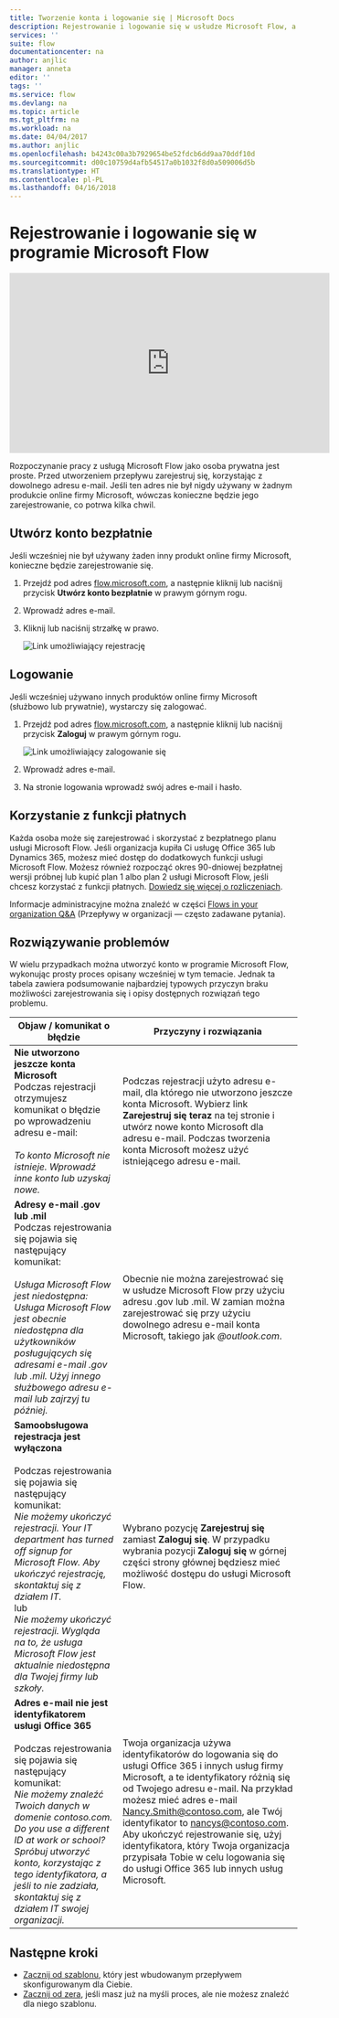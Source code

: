 ```yaml
---
title: Tworzenie konta i logowanie się | Microsoft Docs
description: Rejestrowanie i logowanie się w usłudze Microsoft Flow, a także rozwiązywanie problemów z tym procesem.
services: ''
suite: flow
documentationcenter: na
author: anjlic
manager: anneta
editor: ''
tags: ''
ms.service: flow
ms.devlang: na
ms.topic: article
ms.tgt_pltfrm: na
ms.workload: na
ms.date: 04/04/2017
ms.author: anjlic
ms.openlocfilehash: b4243c00a3b7929654be52fdcb6dd9aa70ddf10d
ms.sourcegitcommit: d00c10759d4afb54517a0b1032f8d0a509006d5b
ms.translationtype: HT
ms.contentlocale: pl-PL
ms.lasthandoff: 04/16/2018
---
```

# <a name="sign-up-and-sign-in-for-microsoft-flow"></a>Rejestrowanie i logowanie się w programie Microsoft Flow
<iframe width="560" height="315" src="https://www.youtube.com/embed/cRkmSZrctLc?list=PL8nfc9haGeb55I9wL9QnWyHp3ctU2_ThF" frameborder="0" allowfullscreen></iframe>

Rozpoczynanie pracy z usługą Microsoft Flow jako osoba prywatna jest proste. Przed utworzeniem przepływu zarejestruj się, korzystając z dowolnego adresu e-mail. Jeśli ten adres nie był nigdy używany w żadnym produkcie online firmy Microsoft, wówczas konieczne będzie jego zarejestrowanie, co potrwa kilka chwil.

## <a name="sign-up-free"></a>Utwórz konto bezpłatnie
Jeśli wcześniej nie był używany żaden inny produkt online firmy Microsoft, konieczne będzie zarejestrowanie się.

1. Przejdź pod adres [flow.microsoft.com](https://flow.microsoft.com), a następnie kliknij lub naciśnij przycisk **Utwórz konto bezpłatnie** w prawym górnym rogu.
2. Wprowadź adres e-mail.
3. Kliknij lub naciśnij strzałkę w prawo.

    ![Link umożliwiający rejestrację](./media/sign-up-sign-in/signup.png)

## <a name="sign-in"></a>Logowanie
Jeśli wcześniej używano innych produktów online firmy Microsoft (służbowo lub prywatnie), wystarczy się zalogować.

1. Przejdź pod adres [flow.microsoft.com](https://flow.microsoft.com), a następnie kliknij lub naciśnij przycisk **Zaloguj** w prawym górnym rogu.

    ![Link umożliwiający zalogowanie się](./media/sign-up-sign-in/signin.png)
2. Wprowadź adres e-mail.
3. Na stronie logowania wprowadź swój adres e-mail i hasło.

## <a name="using-paid-features"></a>Korzystanie z funkcji płatnych
Każda osoba może się zarejestrować i skorzystać z bezpłatnego planu usługi Microsoft Flow. Jeśli organizacja kupiła Ci usługę Office 365 lub Dynamics 365, możesz mieć dostęp do dodatkowych funkcji usługi Microsoft Flow. Możesz również rozpocząć okres 90-dniowej bezpłatnej wersji próbnej lub kupić plan 1 albo plan 2 usługi Microsoft Flow, jeśli chcesz korzystać z funkcji płatnych. [Dowiedz się więcej o rozliczeniach](billing-questions.md).

Informacje administracyjne można znaleźć w części [Flows in your organization Q&A](organization-q-and-a.md) (Przepływy w organizacji — często zadawane pytania).

## <a name="troubleshooting"></a>Rozwiązywanie problemów
W wielu przypadkach można utworzyć konto w programie Microsoft Flow, wykonując prosty proces opisany wcześniej w tym temacie. Jednak ta tabela zawiera podsumowanie najbardziej typowych przyczyn braku możliwości zarejestrowania się i opisy dostępnych rozwiązań tego problemu.


|                                                                                                                                                                                       Objaw / komunikat o błędzie                                                                                                                                                                                        |                                                                                                                                                                              Przyczyny i rozwiązania                                                                                                                                                                              |
|------------------------------------------------------------------------------------------------------------------------------------------------------------------------------------------------------------------------------------------------------------------------------------------------------------------------------------------------------------------------------------------------------|--------------------------------------------------------------------------------------------------------------------------------------------------------------------------------------------------------------------------------------------------------------------------------------------------------------------------------------------------------------------------------|
|                                                                                       **Nie utworzono jeszcze konta Microsoft** <br> Podczas rejestracji otrzymujesz komunikat o błędzie po wprowadzeniu adresu e-mail:<br><br> *To konto Microsoft nie istnieje. Wprowadź inne konto lub uzyskaj nowe.*                                                                                       |                                              Podczas rejestracji użyto adresu e-mail, dla którego nie utworzono jeszcze konta Microsoft. Wybierz link **Zarejestruj się teraz** na tej stronie i utwórz nowe konto Microsoft dla adresu e-mail. Podczas tworzenia konta Microsoft możesz użyć istniejącego adresu e-mail.                                               |
|                                                  **Adresy e-mail .gov lub .mil**<br>Podczas rejestrowania się pojawia się następujący komunikat:<br><br>*Usługa Microsoft Flow jest niedostępna: Usługa Microsoft Flow jest obecnie niedostępna dla użytkowników posługujących się adresami e-mail .gov lub .mil. Użyj innego służbowego adresu e-mail lub zajrzyj tu później.*                                                  |                                                                                            Obecnie nie można zarejestrować się w usłudze Microsoft Flow przy użyciu adresu .gov lub .mil. W zamian można zarejestrować się przy użyciu dowolnego adresu e-mail konta Microsoft, takiego jak *\@outlook.com*.                                                                                             |
| **Samoobsługowa rejestracja jest wyłączona**<br><br>Podczas rejestrowania się pojawia się następujący komunikat:<br>*Nie możemy ukończyć rejestracji. Your IT department has turned off signup for Microsoft Flow. Aby ukończyć rejestrację, skontaktuj się z działem IT.* <br>lub<br> *Nie możemy ukończyć rejestracji. Wygląda na to, że usługa Microsoft Flow jest aktualnie niedostępna dla Twojej firmy lub szkoły.* |                                                                                        Wybrano pozycję **Zarejestruj się** zamiast **Zaloguj się**. W przypadku wybrania pozycji **Zaloguj się** w górnej części strony głównej będziesz mieć możliwość dostępu do usługi Microsoft Flow.                                                                                        |
|                                                   **Adres e-mail nie jest identyfikatorem usługi Office 365**<br><br>Podczas rejestrowania się pojawia się następujący komunikat:<br>*Nie możemy znaleźć Twoich danych w domenie contoso.com.  Do you use a different ID at work or school? Spróbuj utworzyć konto, korzystając z tego identyfikatora, a jeśli to nie zadziała, skontaktuj się z działem IT swojej organizacji.*                                                    | Twoja organizacja używa identyfikatorów do logowania się do usługi Office 365 i innych usług firmy Microsoft, a te identyfikatory różnią się od Twojego adresu e-mail. Na przykład możesz mieć adres e-mail Nancy.Smith@contoso.com, ale Twój identyfikator to nancys@contoso.com. Aby ukończyć rejestrowanie się, użyj identyfikatora, który Twoja organizacja przypisała Tobie w celu logowania się do usługi Office 365 lub innych usług Microsoft. |

## <a name="next-steps"></a>Następne kroki
* [Zacznij od szablonu](get-started-logic-template.md), który jest wbudowanym przepływem skonfigurowanym dla Ciebie.
* [Zacznij od zera](get-started-logic-flow.md), jeśli masz już na myśli proces, ale nie możesz znaleźć dla niego szablonu.

